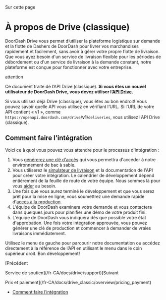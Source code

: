 Sur cette page

# À propos de Drive (classique)

DoorDash Drive vous permet d’utiliser la plateforme logistique sur demande et la flotte de Dashers de DoorDash pour livrer vos marchandises rapidement et facilement, sans avoir à gérer votre propre flotte de livraison. Que vous ayez besoin d'un service de livraison flexible pour les périodes de débordement ou d'un service de livraison à la demande constant, notre plateforme est conçue pour fonctionner avec votre entreprise.

attention

Ce document traite de l’API Drive (classique). **Si vous êtes un nouvel utilisateur de DoorDash Drive, vous devez utiliser l’[API Drive](/fr-CA/docs/drive/overview/about_drive).**  
  
Si vous utilisez déjà Drive (classique), vous êtes au bon endroit! Vous pouvez savoir quelle API vous utilisez en vérifiant l’URL. Si l’URL de votre API contient « v1 », comme `https://openapi.doordash.com/drive`/**v1**/`deliveries`, vous utilisez l’API Drive (classique).

## Comment faire l’intégration[​](#comment-faire-lintégration "Lien direct vers le titre")

Voici ce à quoi vous pouvez vous attendre pour le processus d'intégration :

1. Vous [générerez une clé d'accès](/fr-CA/docs/drive_classic/how_to/manage_credentials) qui vous permettra d'accéder à notre environnement de bac à sable.
2. Vous utiliserez le [simulateur de livraison](/fr-CA/docs/drive_classic/how_to/use_delivery_simulator) et la documentation de l'API pour créer votre intégration. Le calendrier de développement dépend entièrement de la feuille de route de votre équipe. Nous sommes là pour vous [aider](/fr-CA/docs/drive_classic/support) au besoin.
3. Une fois que vous aurez terminé le développement et que vous serez prêt pour la mise en ligne, vous soumettrez une demande rapide d'[accès à la production](/fr-CA/docs/drive_classic/how_to/get_production_access).
4. L'équipe de DoorDash examinera votre demande et vous contactera dans quelques jours pour planifier une démo de votre produit fini.
5. L'équipe de DoorDash vous indiquera dès que possible votre état d'approbation. Une fois votre intégration approuvée, vous pouvez générer une clé de production et commencer à demander de vraies livraisons immédiatement.

Utilisez le menu de gauche pour parcourir notre documentation ou accédez directement à la référence de l’API en utilisant le menu dans le coin supérieur droit. Bon développement!

[Précédent

Service de soutien](/fr-CA/docs/drive/support)[Suivant

Prix et paiement](/fr-CA/docs/drive_classic/overview/pricing_payment)

* [Comment faire l’intégration](#comment-faire-lintégration)